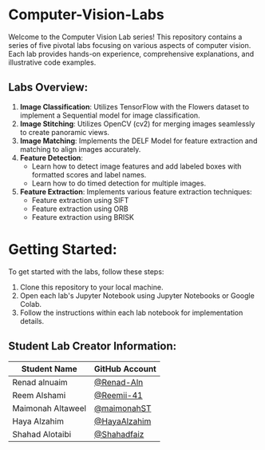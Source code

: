 # Computer-Vision-Labs
Welcome to the Computer Vision Lab series! This repository contains a series of five pivotal labs focusing on various aspects of computer vision. Each lab provides hands-on experience, comprehensive explanations, and illustrative code examples.

## Labs Overview:

1. **Image Classification**: Utilizes TensorFlow with the Flowers dataset to implement a Sequential model for image classification.
2. **Image Stitching**: Utilizes OpenCV (cv2) for merging images seamlessly to create panoramic views.
3. **Image Matching**: Implements the DELF Model for feature extraction and matching to align images accurately.
4. **Feature Detection**:
    - Learn how to detect image features and add labeled boxes with formatted scores and label names.
    - Learn how to do timed detection for multiple images.
5. **Feature Extraction**: Implements various feature extraction techniques:
    - Feature extraction using SIFT
    - Feature extraction using ORB
    - Feature extraction using BRISK

# Getting Started:
To get started with the labs, follow these steps:
  1. Clone this repository to your local machine.
  2. Open each lab's Jupyter Notebook using Jupyter Notebooks or Google Colab.
  3. Follow the instructions within each lab notebook for implementation details.


  ## Student Lab Creator Information:

| Student Name       | GitHub Account    |
|--------------------|-------------------|
| Renad alnuaim      | [@Renad-Aln](https://github.com/Renad-Aln) |
| Reem Alshami       | [@Reemii-41](https://github.com/Reemii-41) |
| Maimonah Altaweel  | [@maimonahST](https://github.com/maimonahST) |
| Haya Alzahim       | [@HayaAlzahim](https://github.com/HayaAlzahim) |
| Shahad Alotaibi    | [@Shahadfaiz](https://github.com/Shahadfaiz) |
